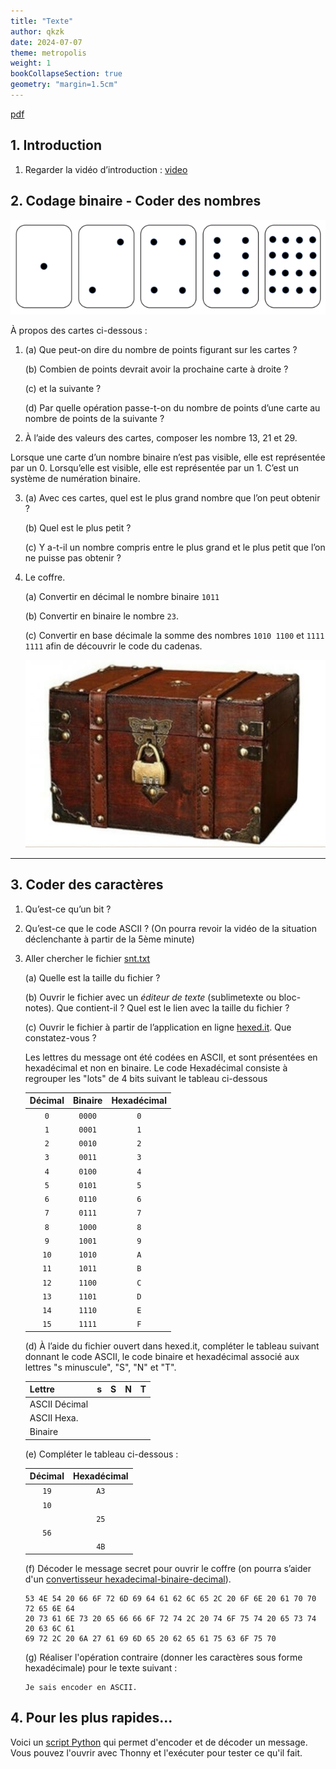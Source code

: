 ```yaml
---
title: "Texte"
author: qkzk
date: 2024-07-07
theme: metropolis
weight: 1
bookCollapseSection: true
geometry: "margin=1.5cm"
---
```


[pdf](1_codage_texte.pdf)

## 1. Introduction

1. Regarder la vidéo d’introduction : [video](https://www.youtube.com/watch?v=VRdp_vaNRoY&t=1s)

## 2. Codage binaire - Coder des nombres

![Cartes](./img-2024-07-05-15-02.png)

À propos des cartes ci-dessous :

1.  (a) Que peut-on dire du nombre de points figurant sur les cartes ?

    (b) Combien de points devrait avoir la prochaine carte à droite ?

    (c) et la suivante ?

    (d) Par quelle opération passe-t-on du nombre de points d’une carte au nombre de points de la suivante ?

2.  À l’aide des valeurs des cartes, composer les nombre 13, 21 et 29.

Lorsque une carte d’un nombre binaire n’est pas visible, elle est représentée par un 0. Lorsqu’elle est visible, elle est représentée par un 1. C’est un système de numération binaire.

3. (a) Avec ces cartes, quel est le plus grand nombre que l’on peut obtenir ?

   (b) Quel est le plus petit ?

   (c) Y a-t-il un nombre compris entre le plus grand et le plus petit que l’on ne puisse pas obtenir ?

4. Le coffre.

   (a) Convertir en décimal le nombre binaire `1011`

   (b) Convertir en binaire le nombre `23`.

   (c) Convertir en base décimale la somme des nombres `1010 1100` et `1111 1111` afin de découvrir le code du cadenas.

   <!--- 172 + 255 = 427 --->

   ![Coffre](./coffre.jpg)

---

## 3. Coder des caractères

1.  Qu’est-ce qu’un bit ?

2.  Qu’est-ce que le code ASCII ? (On pourra revoir la vidéo de la situation déclenchante à partir de la 5ème minute)

3.  Aller chercher le fichier [snt.txt](snt.txt)

    (a) Quelle est la taille du fichier ?

    (b) Ouvrir le fichier avec un _éditeur de texte_ (sublimetexte ou bloc-notes). Que contient-il ? Quel est le lien avec la taille du fichier ?

    (c) Ouvrir le fichier à partir de l’application en ligne [hexed.it](https://hexed.it). Que constatez-vous ?

    Les lettres du message ont été codées en ASCII, et sont présentées en hexadécimal et non en binaire. Le code Hexadécimal consiste à regrouper les "lots" de 4 bits suivant le tableau ci-dessous

    | Décimal | Binaire | Hexadécimal |
    | :-----: | :-----: | :---------: |
    |   `0`   | `0000`  |     `0`     |
    |   `1`   | `0001`  |     `1`     |
    |   `2`   | `0010`  |     `2`     |
    |   `3`   | `0011`  |     `3`     |
    |   `4`   | `0100`  |     `4`     |
    |   `5`   | `0101`  |     `5`     |
    |   `6`   | `0110`  |     `6`     |
    |   `7`   | `0111`  |     `7`     |
    |   `8`   | `1000`  |     `8`     |
    |   `9`   | `1001`  |     `9`     |
    |  `10`   | `1010`  |     `A`     |
    |  `11`   | `1011`  |     `B`     |
    |  `12`   | `1100`  |     `C`     |
    |  `13`   | `1101`  |     `D`     |
    |  `14`   | `1110`  |     `E`     |
    |  `15`   | `1111`  |     `F`     |

    (d) À l’aide du fichier ouvert dans hexed.it, compléter le tableau suivant donnant le code ASCII, le code binaire et hexadécimal associé aux lettres "s minuscule", "S", "N" et "T".

    | Lettre        | s   | S   | N   | T   |
    | ------------- | --- | --- | --- | --- |
    | ASCII Décimal |     |     |     |     |
    | ASCII Hexa.   |     |     |     |     |
    | Binaire       |     |     |     |     |

    (e) Compléter le tableau ci-dessous :

    | Décimal | Hexadécimal |
    | :-----: | :---------: |
    |  `19`   |    `A3`     |
    |  `10`   |             |
    |         |    `25`     |
    |  `56`   |             |
    |         |    `4B`     |

    (f) Décoder le message secret pour ouvrir le coffre (on pourra s’aider d'un [convertisseur hexadecimal-binaire-decimal](http://sebastienguillon.com/test/javascript/convertisseur.html)).

    ```
    53 4E 54 20 66 6F 72 6D 69 64 61 62 6C 65 2C 20 6F 6E 20 61 70 70 72 65 6E 64
    20 73 61 6E 73 20 65 66 66 6F 72 74 2C 20 74 6F 75 74 20 65 73 74 20 63 6C 61
    69 72 2C 20 6A 27 61 69 6D 65 20 62 65 61 75 63 6F 75 70
    ```

    <!--- "SNT formidable, on apprend sans effort, tout est clair, j'aime beaucoup" --->

    (g) Réaliser l'opération contraire (donner les caractères sous forme hexadécimale) pour le texte suivant :

    ```
    Je sais encoder en ASCII.
    ```

    <!---  [74, 101, 32, 115, 97, 105, 115, 32, 101, 110, 99, 111, 100, 101, 114, 32, 101, 110, 32, 65, 83, 67, 73, 73] --->

## 4. Pour les plus rapides...

Voici un [script Python](./decoder_encoder.py) qui permet d'encoder et de décoder un message. Vous pouvez l'ouvrir avec Thonny et l'exécuter pour tester ce qu'il fait.
